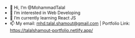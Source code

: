 - 👋 Hi, I’m @MohammadTalal
- 👀 I’m interested in Web Developing
- 🌱 I’m currently learning React JS
- 📫 My email: mhd.talal.shamout@gmail.com | Portfolio Link: https://talalshamout-portfolio.netlify.app/


